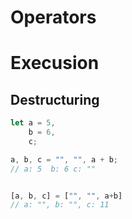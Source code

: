 # Operators

# Execusion
## Destructuring
```javascript
let a = 5,
    b = 6,
    c;

a, b, c = "", "", a + b;
// a: 5  b: 6 c: ""


[a, b, c] = ["", "", a+b]
// a: "", b: "", c: 11
```
